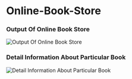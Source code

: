 # Online-Book-Store
###  Output Of Online Book Store
![Output Of Online Book Store](https://github.com/user-attachments/assets/90be2290-e1fb-4fd4-8cfd-edca3ff7c0d3)
###  Detail Information About Particular Book

![Detail Information About Particular Book](https://github.com/user-attachments/assets/1c28a8e4-57e6-4be5-b0c0-1a5966caefe4)
